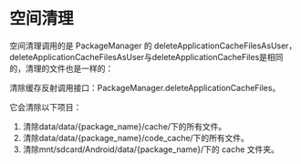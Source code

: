 # 空间清理

空间清理调用的是 PackageManager 的 deleteApplicationCacheFilesAsUser，deleteApplicationCacheFilesAsUser与deleteApplicationCacheFiles是相同的，清理的文件也是一样的：

清除缓存反射调用接口：PackageManager.deleteApplicationCacheFiles。

它会清除以下项目：

1. 清除data/data/{package_name}/cache/下的所有文件。
2. 清除data/data/{package_name}/code_cache/下的所有文件。
3. 清除mnt/sdcard/Android/data/{package_name}/下的 cache 文件夹。

